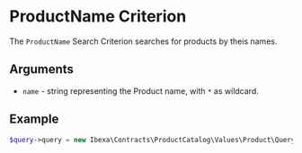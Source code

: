 # ProductName Criterion

The `ProductName` Search Criterion searches for products by theis names.

## Arguments

- `name` - string representing the Product name, with `*` as wildcard.

## Example

``` php
$query->query = new Ibexa\Contracts\ProductCatalog\Values\Product\Query\Criterion\ProductName('sofa*');
```
